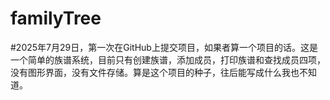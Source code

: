 # familyTree
#2025年7月29日，第一次在GitHub上提交项目，如果者算一个项目的话。这是一个简单的族谱系统，目前只有创建族谱，添加成员，打印族谱和查找成员四项，没有图形界面，没有文件存储。算是这个项目的种子，往后能写成什么我也不知道。

